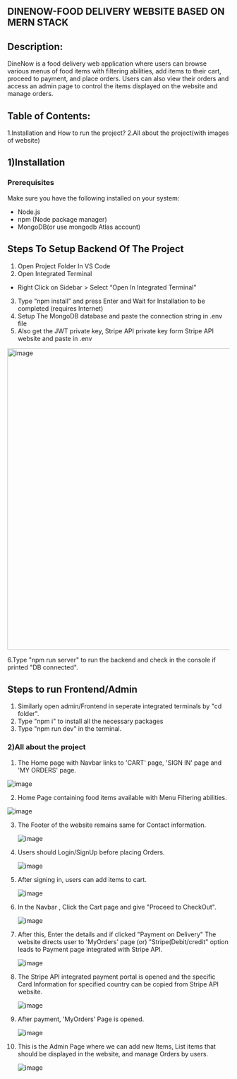 ## DINENOW-FOOD DELIVERY WEBSITE BASED ON MERN STACK
## Description:
DineNow is a food delivery web application where users can browse various menus of food items with filtering abilities, add items to their cart, proceed to payment, and place orders. Users can also view their orders and access an admin page to control the items displayed on the website and manage orders.

## Table of Contents:
1.Installation and How to run the project?
2.All about the project(with images of website)

## 1)Installation
### Prerequisites

Make sure you have the following installed on your system:
- Node.js
- npm (Node package manager)
- MongoDB(or use mongodb Atlas account)

## Steps To Setup Backend Of The Project
1. Open Project Folder In VS Code
2. Open Integrated Terminal
- Right Click on Sidebar > Select “Open In Integrated
Terminal”
3. Type “npm install” and press Enter and Wait for
Installation to be completed (requires Internet)
4. Setup The MongoDB database and paste the connection string in .env file
5. Also get the JWT private key, Stripe API private key form Stripe API website and paste in .env
  <img width="683" alt="image" src="https://github.com/user-attachments/assets/28c14e8d-8ca6-4bcd-b50f-33d76fed09f9">

6.Type "npm run server" to run the backend and check in the console if printed "DB connected".

## Steps to run Frontend/Admin
1. Similarly open admin/Frontend in seperate integrated terminals by "cd folder".
2. Type "npm i" to install all the necessary packages
3. Type "npm run dev" in the terminal.

### 2)All about the project
1. The Home page with Navbar links to 'CART' page, 'SIGN IN' page and 'MY ORDERS' page.
   
  ![image](https://github.com/user-attachments/assets/020f7df0-73bd-49dc-9d2b-4e4aa158326a)

2. Home Page containing food items available with Menu Filtering abilities.

  ![image](https://github.com/user-attachments/assets/687780b8-6ab2-4485-afd4-a86f970ef8cf)

3. The Footer of the website remains same for Contact information.
   
   ![image](https://github.com/user-attachments/assets/f3bea942-56eb-45d0-b8bb-f9faa03e3810)

4. Users should Login/SignUp before placing Orders.
   
   ![image](https://github.com/user-attachments/assets/37f2dc3a-4f69-4558-838e-4f88b9c0895d)

5. After signing in, users can add items to cart.

   ![image](https://github.com/user-attachments/assets/929acf81-d13b-447f-8915-37906f7a59ef)

6. In the Navbar , Click the Cart page and give "Proceed to CheckOut".

   ![image](https://github.com/user-attachments/assets/312cc199-3f22-46a4-85f2-0bd40887320f)

7. After this, Enter the details and if clicked "Payment on Delivery" The website directs user to 'MyOrders' page (or)
   "Stripe(Debit/credit" option leads to Payment page integrated with Stripe API.

   ![image](https://github.com/user-attachments/assets/7a2f5cf4-8cab-4c2d-b129-40998fb4de60)

8. The Stripe API integrated payment portal is opened and the specific Card Information for specified
   country can be copied from Stripe API website.

   ![image](https://github.com/user-attachments/assets/b3c524a3-e474-4598-9365-6611bbe3f812)

9. After payment, 'MyOrders' Page is opened.

   ![image](https://github.com/user-attachments/assets/25d7b9f0-43f6-41ae-9617-d339c783a435)

10. This is the Admin Page where we can add new Items, List items that should be displayed in the website,
    and manage Orders by users.

    ![image](https://github.com/user-attachments/assets/35fb2eac-108e-446f-84ba-71b1a60803a0)




  



